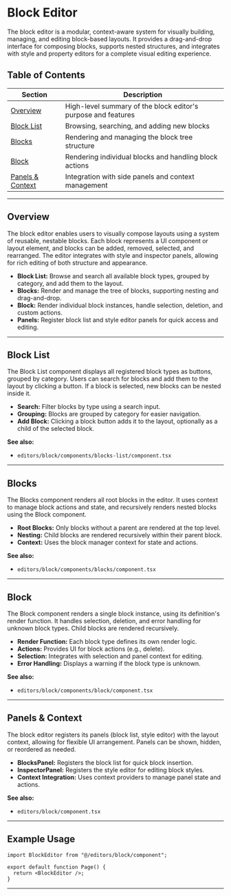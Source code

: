 # Block Editor

The block editor is a modular, context-aware system for visually building, managing, and editing block-based layouts. It provides a drag-and-drop interface for composing blocks, supports nested structures, and integrates with style and property editors for a complete visual editing experience.

## Table of Contents

| Section             | Description                                                        |
|---------------------|--------------------------------------------------------------------|
| [Overview](#overview)         | High-level summary of the block editor's purpose and features      |
| [Block List](#block-list)     | Browsing, searching, and adding new blocks                        |
| [Blocks](#blocks)             | Rendering and managing the block tree structure                  |
| [Block](#block)               | Rendering individual blocks and handling block actions           |
| [Panels & Context](#panels--context) | Integration with side panels and context management         |

---

## Overview

The block editor enables users to visually compose layouts using a system of reusable, nestable blocks. Each block represents a UI component or layout element, and blocks can be added, removed, selected, and rearranged. The editor integrates with style and inspector panels, allowing for rich editing of both structure and appearance.

- **Block List:** Browse and search all available block types, grouped by category, and add them to the layout.
- **Blocks:** Render and manage the tree of blocks, supporting nesting and drag-and-drop.
- **Block:** Render individual block instances, handle selection, deletion, and custom actions.
- **Panels:** Register block list and style editor panels for quick access and editing.

---

## Block List

The Block List component displays all registered block types as buttons, grouped by category. Users can search for blocks and add them to the layout by clicking a button. If a block is selected, new blocks can be nested inside it.

- **Search:** Filter blocks by type using a search input.
- **Grouping:** Blocks are grouped by category for easier navigation.
- **Add Block:** Clicking a block button adds it to the layout, optionally as a child of the selected block.

**See also:**  
- `editors/block/components/blocks-list/component.tsx`

---

## Blocks

The Blocks component renders all root blocks in the editor. It uses context to manage block actions and state, and recursively renders nested blocks using the Block component.

- **Root Blocks:** Only blocks without a parent are rendered at the top level.
- **Nesting:** Child blocks are rendered recursively within their parent block.
- **Context:** Uses the block manager context for state and actions.

**See also:**  
- `editors/block/components/blocks/component.tsx`

---

## Block

The Block component renders a single block instance, using its definition's render function. It handles selection, deletion, and error handling for unknown block types. Child blocks are rendered recursively.

- **Render Function:** Each block type defines its own render logic.
- **Actions:** Provides UI for block actions (e.g., delete).
- **Selection:** Integrates with selection and panel context for editing.
- **Error Handling:** Displays a warning if the block type is unknown.

**See also:**  
- `editors/block/components/block/component.tsx`

---

## Panels & Context

The block editor registers its panels (block list, style editor) with the layout context, allowing for flexible UI arrangement. Panels can be shown, hidden, or reordered as needed.

- **BlocksPanel:** Registers the block list for quick block insertion.
- **InspectorPanel:** Registers the style editor for editing block styles.
- **Context Integration:** Uses context providers to manage panel state and actions.

**See also:**  
- `editors/block/component.tsx`

---

## Example Usage

```tsx
import BlockEditor from "@/editors/block/component";

export default function Page() {
  return <BlockEditor />;
}
```

---

